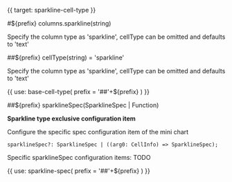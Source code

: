 {{ target: sparkline-cell-type }}

#${prefix} columns.sparkline(string)

Specify the column type as 'sparkline', cellType can be omitted and defaults to 'text'

##${prefix} cellType(string) = 'sparkline'

Specify the column type as 'sparkline', cellType can be omitted and defaults to 'text'

{{ use: base-cell-type(
    prefix = '##'+${prefix}
) }}

##${prefix} sparklineSpec(SparklineSpec | Function)

**Sparkline type exclusive configuration item**

Configure the specific spec configuration item of the mini chart


```
sparklineSpec?: SparklineSpec | ((arg0: CellInfo) => SparklineSpec);
```

Specific sparklineSpec configuration items: TODO

{{ use: sparkline-spec(
    prefix = '##'+${prefix}
) }}